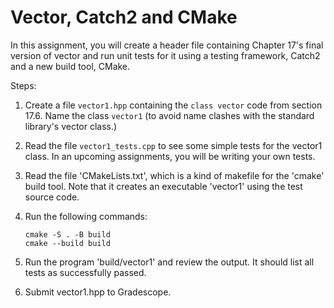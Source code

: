 # Vector, Catch2 and CMake

In this assignment, you will create a header file containing Chapter 17's final version of vector and run unit tests for it using a testing framework, Catch2 and a new build tool, CMake.

Steps:
1. Create a file `vector1.hpp` containing the `class vector` code from section 17.6. 
   Name the class `vector1` (to avoid name clashes with the standard library's vector class.)

2. Read the file `vector1_tests.cpp` to see some simple tests for the vector1 class. In an 
   upcoming assignments, you will be writing your own tests.
   
3. Read the file 'CMakeLists.txt', which is a kind of makefile for the 'cmake' 
   build tool. Note that it creates an executable 'vector1' using the test source code.

4. Run the following commands:
   ```
   cmake -S . -B build
   cmake --build build
   ```

5. Run the program 'build/vector1' and review the output. It should list all tests as successfully passed.

6. Submit vector1.hpp to Gradescope.
